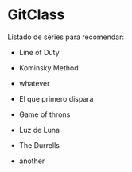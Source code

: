 # GitClass

Listado de series para recomendar:

- Line of Duty
- Kominsky Method
- whatever
- El que primero dispara
- Game of throns
- Luz de Luna
- The Durrells

- another
